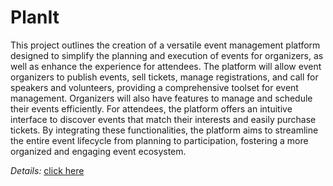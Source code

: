 # PlanIt
This project outlines the creation of a versatile event management platform designed to simplify the planning and execution of events for organizers, 
as well as enhance the experience for attendees. The platform will allow event organizers to publish events, sell tickets, manage registrations, 
and call for speakers and volunteers, providing a comprehensive toolset for event management. Organizers will also have features to manage and 
schedule their events efficiently. For attendees, the platform offers an intuitive interface to discover events that match their interests and easily 
purchase tickets. By integrating these functionalities, the platform aims to streamline the entire event lifecycle from planning to participation, 
fostering a more organized and engaging event ecosystem.

*Details:* [click here](https://app.eraser.io/workspace/du7ksrtayu1C7vMaiybb?origin=share)
